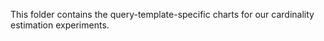 
This folder contains the query-template-specific charts for our cardinality estimation experiments.

